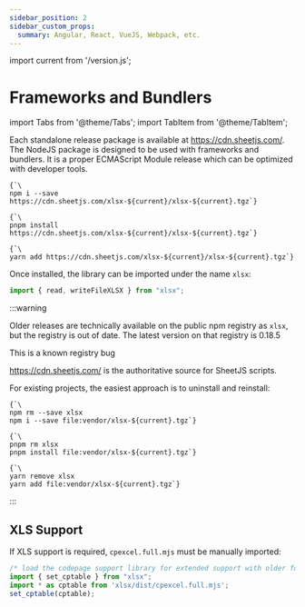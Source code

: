 ```yaml
---
sidebar_position: 2
sidebar_custom_props:
  summary: Angular, React, VueJS, Webpack, etc.
---
```


import current from '/version.js';

# Frameworks and Bundlers

import Tabs from '@theme/Tabs';
import TabItem from '@theme/TabItem';

Each standalone release package is available at <https://cdn.sheetjs.com/>.  The
NodeJS package is designed to be used with frameworks and bundlers.  It is a
proper ECMAScript Module release which can be optimized with developer tools.

<Tabs>
  <TabItem value="npm" label="npm">
<pre><code parentName="pre" {...{"className": "language-bash"}}>{`\
npm i --save https://cdn.sheetjs.com/xlsx-${current}/xlsx-${current}.tgz`}
</code></pre>
  </TabItem>
  <TabItem value="pnpm" label="pnpm">
<pre><code parentName="pre" {...{"className": "language-bash"}}>{`\
pnpm install https://cdn.sheetjs.com/xlsx-${current}/xlsx-${current}.tgz`}
</code></pre>
  </TabItem>
  <TabItem value="yarn" label="Yarn" default>
<pre><code parentName="pre" {...{"className": "language-bash"}}>{`\
yarn add https://cdn.sheetjs.com/xlsx-${current}/xlsx-${current}.tgz`}
</code></pre>
  </TabItem>
</Tabs>

Once installed, the library can be imported under the name `xlsx`:

```js
import { read, writeFileXLSX } from "xlsx";
```

:::warning

Older releases are technically available on the public npm registry as `xlsx`,
but the registry is out of date.  The latest version on that registry is 0.18.5

This is a known registry bug

<https://cdn.sheetjs.com/> is the authoritative source for SheetJS scripts.

For existing projects, the easiest approach is to uninstall and reinstall:

<Tabs>
  <TabItem value="npm" label="npm">
<pre><code parentName="pre" {...{"className": "language-bash"}}>{`\
npm rm --save xlsx
npm i --save file:vendor/xlsx-${current}.tgz`}
</code></pre>
  </TabItem>
  <TabItem value="pnpm" label="pnpm">
<pre><code parentName="pre" {...{"className": "language-bash"}}>{`\
pnpm rm xlsx
pnpm install file:vendor/xlsx-${current}.tgz`}
</code></pre>
  </TabItem>
  <TabItem value="yarn" label="Yarn" default>
<pre><code parentName="pre" {...{"className": "language-bash"}}>{`\
yarn remove xlsx
yarn add file:vendor/xlsx-${current}.tgz`}
</code></pre>
  </TabItem>
</Tabs>

:::

## XLS Support

If XLS support is required, `cpexcel.full.mjs` must be manually imported:

```js
/* load the codepage support library for extended support with older formats  */
import { set_cptable } from "xlsx";
import * as cptable from 'xlsx/dist/cpexcel.full.mjs';
set_cptable(cptable);
```
